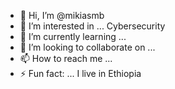 - 👋 Hi, I’m @mikiasmb
- 👀 I’m interested in ... Cybersecurity
- 🌱 I’m currently learning ... 
- 💞️ I’m looking to collaborate on ... 
- 📫 How to reach me ...  
- ⚡ Fun fact: ... I live in Ethiopia

<!---
mikiasmb/mikiasmb is a ✨ special ✨ repository because its `README.md` (this file) appears on your GitHub profile.
You can click the Preview link to take a look at your changes.
--->
